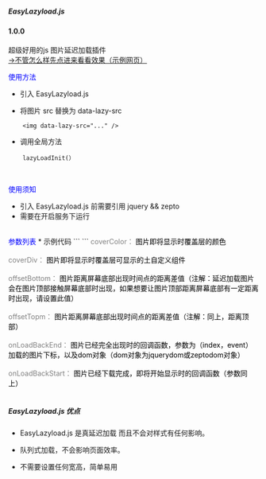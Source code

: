 <h5>EasyLazyload.js</h5>
<h4> 1.0.0</h4>
<font>超级好用的js 图片延迟加载插件</font>
<br>
<a href="https://channg.github.io/test/test.html">→不管怎么样先点进来看看效果（示例网页）</a>

<font color="blue">使用方法</font>
*  引入 EasyLazyload.js

*  将图片 src 替换为 data-lazy-src
```
	<img data-lazy-src="..." />
```
*  调用全局方法
```
	lazyLoadInit(）
```
<br>

<font color="blue">使用须知</font>
*  引入 EasyLazyload.js 前需要引用 jquery && zepto
*  需要在开启服务下运行

<br>
<font color="blue">参数列表</font>
*  示例代码
```
<script>
    lazyLoadInit({
        coverColor:"white",
        coverDiv:"<h1>test</h1>",
        offsetBottom:0,
        offsetTopm:0,
        showTime:1100,
        onLoadBackEnd:function(i,e){
            console.log("onLoadBackEnd:"+i);
        }
        ,onLoadBackStart:function(i,e){
            console.log("onLoadBackStart:"+i);
        }
    });
</script>
```
<span style="color:gray">coverColor：</span>  <span style="color:black">图片即将显示时覆盖层的颜色</span><br><br><span style="color:gray">coverDiv：</span>  <span style="color:black">图片即将显示时覆盖层可显示的土自定义组件</span><br><br><span style="color:gray">offsetBottom：</span>  <span style="color:black">图片距离屏幕底部出现时间点的距离差值（注解：延迟加载图片会在图片顶部接触屏幕底部时出现，如果想要让图片顶部距离屏幕底部有一定距离时出现，请设置此值）</span><br><br><span style="color:gray">offsetTopm：</span>  <span style="color:black">图片距离屏幕底部出现时间点的距离差值（注解：同上，距离顶部）</span><br><br><span style="color:gray">onLoadBackEnd：</span>  <span style="color:black">图片已经完全出现时的回调函数，参数为（index，event）加载的图片下标，以及dom对象（dom对象为jquerydom或zeptodom对象）</span><br><br><span style="color:gray">onLoadBackStart：</span>  <span style="color:black">图片已经下载完成，即将开始显示时的回调函数（参数同上）</span><br><br>

<h5>EasyLazyload.js 优点</h5>

* EasyLazyload.js 是真延迟加载  而且不会对样式有任何影响。

* 队列式加载，不会影响页面效率。

* 不需要设置任何宽高，简单易用